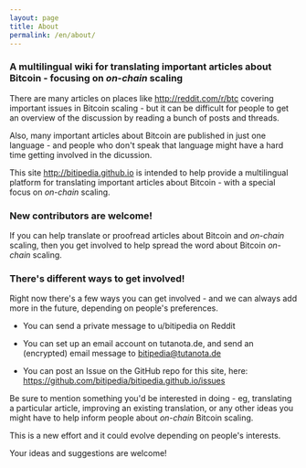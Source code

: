 ```yaml
---
layout: page
title: About
permalink: /en/about/
---
```


### A multilingual wiki for translating important articles about Bitcoin - focusing on _on-chain_ scaling

There are many articles on places like http://reddit.com/r/btc covering important issues in Bitcoin scaling - but it can be difficult for people to get an overview of the discussion by reading a bunch of posts and threads.

Also, many important articles about Bitcoin are published in just one language - and people who don't speak that language might have a hard time getting involved in the dicussion. 

This site http://bitipedia.github.io is intended to help provide a multilingual platform for translating important articles about Bitcoin - with a special focus on _on-chain_ scaling.

### New contributors are welcome! 

If you can help translate or proofread articles about Bitcoin and _on-chain_ scaling, then you get involved to help spread the word about Bitcoin _on-chain_ scaling.

### There's different ways to get involved!

Right now there's a few ways you can get involved - and we can always add more in the future, depending on people's preferences.

- You can send a private message to u/bitipedia on Reddit

- You can set up an email account on tutanota.de, and send an (encrypted) email message to bitipedia@tutanota.de 

- You can post an Issue on the GitHub repo for this site, here: https://github.com/bitipedia/bitipedia.github.io/issues

Be sure to mention something you'd be interested in doing - eg, translating a particular article, improving an existing translation, or any other ideas you might have to help inform people about _on-chain_ Bitcoin scaling.

This is a new effort and it could evolve depending on people's interests.

Your ideas and suggestions are welcome!
